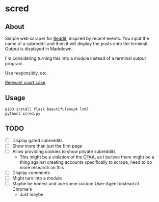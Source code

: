 # scred

## About

Simple web scraper for [Reddit](https://old.reddit.com), inspired by recent
events. You input the name of a subreddit and then it will display the
posts onto the terminal. Output is displayed in Markdown.

I'm considering turning this into a module instead of a terminal output
program.

Use responsibly, etc.

[Relevant court case](https://en.wikipedia.org/wiki/HiQ_Labs_v._LinkedIn).

## Usage

```
pip3 install flask beautifulsoup4 lxml
python3 scred.py
```

## TODO

- [ ] Display gated subreddits
- [ ] Show more than just the first page
- [ ] Allow providing cookies to show private subreddits
	- This might be a violation of the
	[CFAA](https://en.wikipedia.org/wiki/Computer_Fraud_and_Abuse_Act), as I
	believe there might be a thing against creating accounts specifically
	to scrape, need to do more research on this
- [ ] Display comments
- [ ] Might turn into a module
- [ ] Maybe be honest and use some custom User-Agent instead of Chrome's
	- Just maybe
